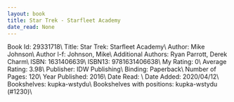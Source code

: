 ```yaml
---
layout: book
title: Star Trek - Starfleet Academy
date_read: None
---
```


Book Id: 29331718\ 
Title: Star Trek: Starfleet Academy\ 
Author: Mike Johnson\ 
Author l-f: Johnson, Mike\ 
Additional Authors: Ryan Parrott, Derek Charm\ 
ISBN: 1631406639\ 
ISBN13: 9781631406638\ 
My Rating: 0\ 
Average Rating: 3.98\ 
Publisher: IDW Publishing\ 
Binding: Paperback\ 
Number of Pages: 120\ 
Year Published: 2016\ 
Date Read: \ 
Date Added: 2020/04/12\ 
Bookshelves: kupka-wstydu\ 
Bookshelves with positions: kupka-wstydu (#1230)\ 

